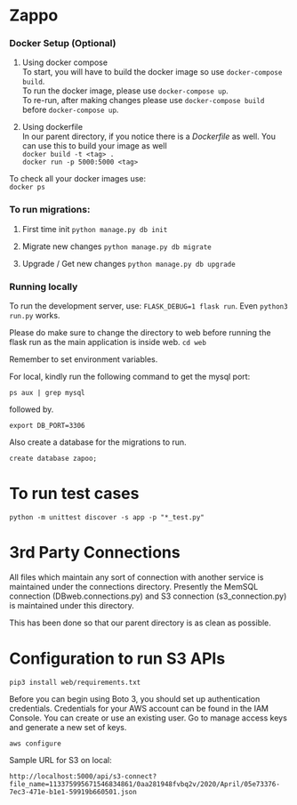 # Zappo
   
### Docker Setup  (Optional)
1. Using docker compose   
To start, you will have to build the docker image so use ```docker-compose build```.   
To run the docker image, please use ```docker-compose up```.   
To re-run, after making changes please use ```docker-compose build``` before ```docker-compose up```.   
  
2. Using dockerfile     
In our parent directory, if you notice there is a *Dockerfile* as well. You can use this to build your image as well      
```docker build -t <tag> .```   
```docker run -p 5000:5000 <tag>```   
  
To check all your docker images use:  
```docker ps```  


### To run migrations:
1. First time init
```python manage.py db init```

2. Migrate new changes
```python manage.py db migrate```

3. Upgrade / Get new changes
```python manage.py db upgrade```


### Running locally
To run the development server, use: ```FLASK_DEBUG=1 flask run```.  Even ```python3 run.py``` works. 

Please do make sure to change the directory to web before running the flask run
as the main application is inside web. ```cd web ```  

Remember to set environment variables.

For local, kindly run the following command to get the mysql port:  
```
ps aux | grep mysql
```
  
followed by. 

```
export DB_PORT=3306
```

Also create a database for the migrations to run.

```
create database zapoo;
```
     
    
# To run test cases

```python -m unittest discover -s app -p "*_test.py"```


# 3rd Party Connections
All files which maintain any sort of connection with another service is maintained under the connections directory. Presently the MemSQL connection (DBweb.connections.py) and S3 connection (s3_connection.py) is maintained under this directory. 

This has been done so that our parent directory is as clean as possible.


# Configuration to run S3 APIs
```
pip3 install web/requirements.txt
```

Before you can begin using Boto 3, you should set up authentication credentials. Credentials for your AWS account can be found in the IAM Console. You can create or use an existing user. Go to manage access keys and generate a new set of keys.


```
aws configure
```

Sample URL for S3 on local:

```
http://localhost:5000/api/s3-connect?file_name=113375995671546834861/0aa281948fvbq2v/2020/April/05e73376-7ec3-471e-b1e1-59919b660501.json
```

